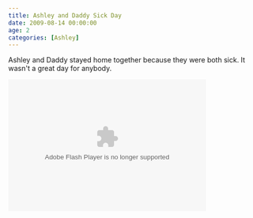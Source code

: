 ```yaml
---
title: Ashley and Daddy Sick Day
date: 2009-08-14 00:00:00
age: 2
categories: [Ashley]
---
```

<p>Ashley and Daddy stayed home together because they were both sick. It wasn't a great day for anybody.</p>
<p><embed type="application/x-shockwave-flash" src="http://picasaweb.google.com/s/c/bin/slideshow.swf" width="400" height="267" flashvars="host=picasaweb.google.com&amp;captions=1&amp;hl=en_US&amp;feat=flashalbum&amp;RGB=0x000000&amp;feed=http%3A%2F%2Fpicasaweb.google.com%2Fdata%2Ffeed%2Fapi%2Fuser%2Fwyseguys%2Falbumid%2F5375652650216872241%3Falt%3Drss%26kind%3Dphoto%26authkey%3DGv1sRgCJ-XlJKxqP3KlwE%26hl%3Den_US" pluginspage="http://www.macromedia.com/go/getflashplayer" /></p>
